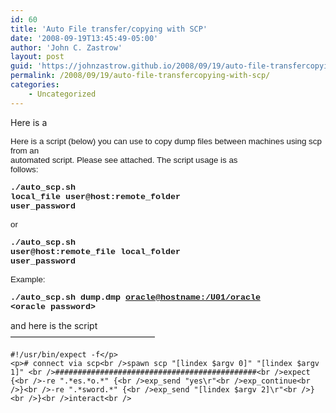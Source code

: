 ```yaml
---
id: 60
title: 'Auto File transfer/copying with SCP'
date: '2008-09-19T13:45:49-05:00'
author: 'John C. Zastrow'
layout: post
guid: 'https://johnzastrow.github.io/2008/09/19/auto-file-transfercopying-with-scp/'
permalink: /2008/09/19/auto-file-transfercopying-with-scp/
categories:
    - Uncategorized
---
```


Here is a

<font face="Arial" size="2"><span style="font-size: 10pt; font-family: Arial;">Here is a script (below) you can use to copy dump files between machines using scp from an  
automated script. Please see attached. The script usage is as  
follows:</span></font>

**<font face="Arial" size="2"><span style="font-weight: bold; font-size: 10pt; font-family: Arial;"><font face="Courier New">./auto_scp.sh   
local_file user@host:remote_folder   
user_password</font></span></font>**

<font face="Arial" size="2"><span style="font-size: 10pt; font-family: Arial;">or<font face="Courier New"></font></span></font>

**<font face="Arial" size="2"><span style="font-weight: bold; font-size: 10pt; font-family: Arial;"><font face="Courier New">./auto_scp.sh   
user@host:remote_file local_folder   
user_password</font></span></font>**

<font face="Arial" size="2"><span style="font-size: 10pt; font-family: Arial;">Example:</span></font>

<font face="Arial" size="2"><span style="font-size: 10pt; font-family: Arial;"><font face="Courier New">**./auto_scp.sh dump.dmp [oracle@hostname:/U01/oracle](mailto:oracle@ttdffxs-klamath.tetratech-ffx.com:/U01/oracle "mailto:oracle@ttdffxs-klamath.tetratech-ffx.com:/U01/oracle")  
 &lt;oracle password&gt;**</font></span></font>

and here is the script  
————————————————–

```
#!/usr/bin/expect -f</p>
<p># connect via scp<br />spawn scp "[lindex $argv 0]" "[lindex $argv 1]" <br />#############################################<br />expect {<br />-re ".*es.*o.*" {<br />exp_send "yes\r"<br />exp_continue<br />}<br />-re ".*sword.*" {<br />exp_send "[lindex $argv 2]\r"<br />}<br />}<br />interact<br />
```